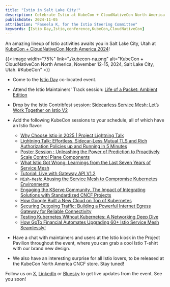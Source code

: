```yaml
---
title: "Istio in Salt Lake City!"
description: Celebrate Istio at KubeCon + CloudNativeCon North America 2024.
publishdate: 2024-11-05
attribution: "Faseela K, for the Istio Steering Committee"
keywords: [Istio Day,Istio,conference,KubeCon,CloudNativeCon]
---
```


An amazing lineup of Istio activities awaits you in Salt Lake City, Utah at [KubeCon + CloudNativeCon North America 2024](https://events.linuxfoundation.org/kubecon-cloudnativecon-north-america/)!

{{< image width="75%"
    link="./kubecon-na.png"
    alt="KubeCon + CloudNativeCon North America, November 12-15, 2024, Salt Lake City, Utah. #KubeCon"
    >}}

- Come to the [Istio Day](https://events.linuxfoundation.org/kubecon-cloudnativecon-north-america/co-located-events/istio-day/) co-located event.
- Attend the Istio Maintainers' Track session: [Life of a Packet: Ambient Edition](https://sched.co/1hovw)
- Drop by the Istio Contribfest session: [Sidecarless Service Mesh: Let’s Work Together on Istio V2](https://sched.co/1hoyI)

- Add the following KubeCon sessions to your schedule, all of which have an Istio flavor:
    - [Why Choose Istio in 2025 | Project Lightning Talk](https://sched.co/1iW9Q)
    - [Lightning Talk: Effortless, Sidecar-Less Mutual TLS and Rich Authorization Policies up and Running in 5 Minutes](https://sched.co/1i7k0)
    - [Poster Session : Unleashing the Power of Prediction to Proactively Scale Control Plane Components](https://sched.co/1i7mr)
    - [What Istio Got Wrong: Learnings from the Last Seven Years of Service Mesh](https://sched.co/1i7nP)
    - [Tutorial: Live with Gateway API V1.2](https://sched.co/1i7np)
    - [`Mish-Mesh`: Abusing the Service Mesh to Compromise Kubernetes Environments](https://sched.co/1i7ow)
    - [Engaging the KServe Community, The Impact of Integrating Solutions with Standardized CNCF Projects](https://sched.co/1i7r4)
    - [How Google Built a New Cloud on Top of Kubernetes](https://sched.co/1i7pE)
    - [Securing Outgoing Traffic: Building a Powerful Internet Egress Gateway for Reliable Connectivity](https://sched.co/1i7ps)
    - [Testing Kubernetes Without Kubernetes: A Networking Deep Dive](https://sched.co/1i7qh)
    - [How GoTo Financial Automates Upgrading 60+ Istio Service Mesh Seamlessly!](https://sched.co/1i7rH)

- Have a chat with maintainers and users at the Istio kiosk in the Project Pavilion throughout the event, where you can grab a cool Istio T-shirt with our brand new design.
- We also have an interesting surprise for all Istio lovers, to be released at the KubeCon North America CNCF store. Stay tuned!

Follow us on [X](https://x.com/istiomesh), [LinkedIn](https://www.linkedin.com/company/istio/) or [Bluesky](https://bsky.app/profile/istio.io) to get live updates from the event. See you soon!
